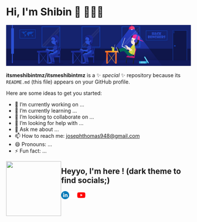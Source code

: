 # Hi, I'm Shibin 👋 👩🏾‍💻


<img src=https://github.com/itsmeshibintmz/itsmeshibintmz/blob/main/hack%20bencher.jpg alt="banner that says Shibin Thomas - Tech Enthusiastic, content creator and evolving alongside a cartoon illustration of Monica">

**itsmeshibintmz/itsmeshibintmz** is a ✨ _special_ ✨ repository because its `README.md` (this file) appears on your GitHub profile.

Here are some ideas to get you started:

- 🔭 I’m currently working on ...
- 🌱 I’m currently learning ...
- 👯 I’m looking to collaborate on ...
- 🤔 I’m looking for help with ...
- 💬 Ask me about ...
- 📫 How to reach me: josephthomas948@gmail.com
- 😄 Pronouns: ...
- ⚡ Fun fact: ...


<a href="https://github.com/sponsors/M0nica"><img align="left" width="150" height="150" src="https://github.com/M0nica/M0nica/blob/main/octomonica/m0nica-octocat-rotating.gif?raw=true"></a> 
## Heyyo, I'm here ! (dark theme to find socials;) 
<a href="https://www.linkedin.com/in/shibin-thomas-343615206" target="_blank"><img align="left" alt="Shibin Thomas | LinkedIn" width="22px" src="https://github.com/itsmeshibintmz/itsmeshibintmz/blob/main/linkedin.png" />
<a href="https://twitter.com/itsmeshibintmz" target="_blank"><img align="left" alt="Shibin Thomas | Twitter" width="22px" src="https://github.com/Aakarsh-B/trying-repos/blob/master/twitter.svg" />
<a href="https://www.youtube.com/channel/UCTm_fmEE-cRBjyqM_noDEZA" target="_blank"><img align="left" alt="Shibin Thomas | YouTube" width="22px" src="https://github.com/itsmeshibintmz/itsmeshibintmz/blob/main/youtube.png" />
